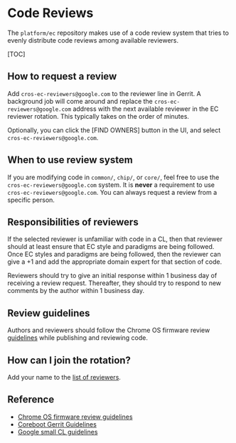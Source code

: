 # Code Reviews

The `platform/ec` repository makes use of a code review system that tries to
evenly distribute code reviews among available reviewers.

[TOC]

## How to request a review

Add `cros-ec-reviewers@google.com` to the reviewer line in Gerrit. A background
job will come around and replace the `cros-ec-reviewers@google.com` address with
the next available reviewer in the EC reviewer rotation. This typically takes on
the order of minutes.

Optionally, you can click the [FIND OWNERS] button in the UI, and select
`cros-ec-reviewers@google.com`.

## When to use review system

If you are modifying code in `common/`, `chip/`, or `core/`, feel free to use
the `cros-ec-reviewers@google.com` system. It is **never** a requirement to use
`cros-ec-reviewers@google.com`. You can always request a review from a specific
person.

## Responsibilities of reviewers

If the selected reviewer is unfamiliar with code in a CL, then that reviewer
should at least ensure that EC style and paradigms are being followed. Once EC
styles and paradigms are being followed, then the reviewer can give a +1 and add
the appropriate domain expert for that section of code.

Reviewers should try to give an initial response within 1 business day of
receiving a review request. Thereafter, they should try to respond to new
comments by the author within 1 business day.

## Review guidelines

Authors and reviewers should follow the Chrome OS firmware review
[guidelines][2] while publishing and reviewing code.

## How can I join the rotation?

Add your name to the [list of reviewers][1].

## Reference

*   [Chrome OS firmware review guidelines][2]
*   [Coreboot Gerrit Guidelines][3]
*   [Google small CL guidelines][5]

[1]: http://google3/chrome/crosinfra/gwsq/ec_reviewers
[2]: http://chromium.googlesource.com/chromiumos/docs/+/master/firmware_code_reviews.md
[3]: https://doc.coreboot.org/getting_started/gerrit_guidelines.html
[5]: https://google.github.io/eng-practices/review/developer/small-cls.html
